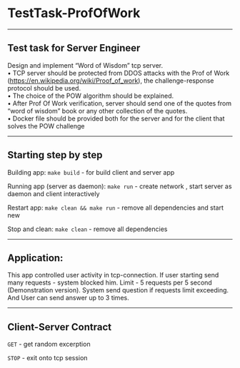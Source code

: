 # TestTask-ProfOfWork

---
## Test task for Server Engineer

Design and implement “Word of Wisdom” tcp server.  
• TCP server should be protected from DDOS attacks with the Prof of Work (https://en.wikipedia.org/wiki/Proof_of_work), the challenge-response protocol should be used.  
• The choice of the POW algorithm should be explained.  
• After Prof Of Work verification, server should send one of the quotes from “word of wisdom” book or any other collection of the quotes.  
• Docker file should be provided both for the server and for the client that solves the POW challenge

---
## Starting step by step
Building app: ```make build``` - for build client and server app

Running app (server as daemon): ```make run``` - create network , start server as daemon and client interactively

Restart app: ```make clean && make run``` - remove all dependencies and start new 

Stop and clean: ```make clean``` - remove all dependencies

---
## Application:
This app controlled user activity in tcp-connection. If user starting send many requests - system blocked him.
Limit - 5 requests per 5 second (Demonstration version).
System send question if requests limit exceeding.
And User can send answer up to 3 times.

---
## Client-Server Contract
```GET``` - get random excerption

```STOP``` - exit onto tcp session 
